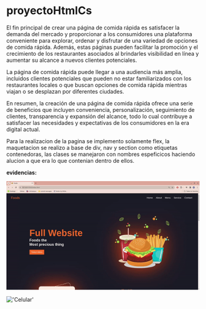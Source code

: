 # proyectoHtmlCs

El fin principal de crear una página de comida rápida es satisfacer la demanda del mercado y proporcionar a los consumidores una plataforma conveniente para explorar, ordenar y disfrutar de una variedad de opciones de comida rápida. Además, estas páginas pueden facilitar la promoción y el crecimiento de los restaurantes asociados al brindarles visibilidad en línea y aumentar su alcance a nuevos clientes potenciales.

La página de comida rápida puede llegar a una audiencia más amplia, incluidos clientes potenciales que pueden no estar familiarizados con los restaurantes locales o que buscan opciones de comida rápida mientras viajan o se desplazan por diferentes ciudades.

En resumen, la creación de una página de comida rápida ofrece una serie de beneficios que incluyen conveniencia, personalización, seguimiento de clientes, transparencia y expansión del alcance, todo lo cual contribuye a satisfacer las necesidades y expectativas de los consumidores en la era digital actual. 

Para la realizacion de la pagina se implemento solamente flex, la maquetacion se realizo a base de div, nav y section como etiquetas contenedoras, las clases se manejaron con nombres espeficicos haciendo alucion a que era lo que contenian dentro de ellos.   

**evidencias:** 

!['Computadora'](https://github.com/MichelleRiveros/proyectoHtmlCss/blob/main/storage/demo/comptador.gif)

!['Celular'](https://github.com/MichelleRiveros/proyectoHtmlCss/blob/main/storage/demo/responsive.gif)